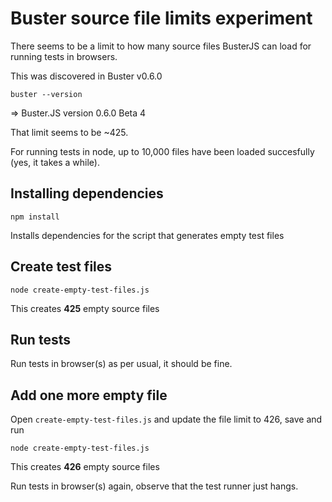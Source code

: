 # Buster source file limits experiment

There seems to be a limit to how many source files BusterJS can load for running tests in browsers.

This was discovered in Buster v0.6.0

`buster --version`

=> Buster.JS version 0.6.0 Beta 4

That limit seems to be ~425.

For running tests in node, up to 10,000 files have been loaded succesfully (yes, it takes a while).

## Installing dependencies

`npm install`

Installs dependencies for the script that generates empty test files

## Create test files

`node create-empty-test-files.js`

This creates **425** empty source files

## Run tests

Run tests in browser(s) as per usual, it should be fine.

## Add one more empty file

Open `create-empty-test-files.js` and update the file limit to 426, save and run

`node create-empty-test-files.js`

This creates **426** empty source files

Run tests in browser(s) again, observe that the test runner just hangs.